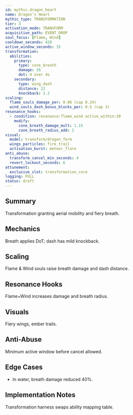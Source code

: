 ```yaml
---
id: mythic.dragon_heart
name: Dragon’s Heart
mythic_type: TRANSFORMATION
tier: 3
activation_mode: TRANSFORM
acquisition_path: EVENT_DROP
soul_focus: [Flame, Wind]
cooldown_seconds: 420
active_window_seconds: 15
transformation:
  abilities:
    primary:
      type: cone_breath
      damage: 26
      dot: 4 over 4s
    secondary:
      type: wing_dash
      distance: 12
      knockback: 1.2
scaling:
  flame_souls_damage_per: 0.06 (cap 0.24)
  wind_souls_dash_bonus_blocks_per: 0.5 (cap 3)
resonance_hooks:
  - condition: resonance:flame_wind active_within:20
    modify:
      cone_breath_damage_mult: 1.15
      cone_breath_radius_add: 2
visual:
  model: transform/dragon_form
  wings_particles: fire_trail
  activation_burst: meteor_flare
anti_abuse:
  transform_cancel_min_seconds: 4
  revert_lockout_seconds: 6
attunement:
  exclusive_slot: transformation_core
logging: FULL
status: draft
---
```

## Summary
Transformation granting aerial mobility and fiery breath.

## Mechanics
Breath applies DoT; dash has mild knockback.

## Scaling
Flame & Wind souls raise breath damage and dash distance.

## Resonance Hooks
Flame+Wind increases damage and breath radius.

## Visuals
Fiery wings, ember trails.

## Anti-Abuse
Minimum active window before cancel allowed.

## Edge Cases
* In water, breath damage reduced 40%.

## Implementation Notes
Transformation harness swaps ability mapping table.
